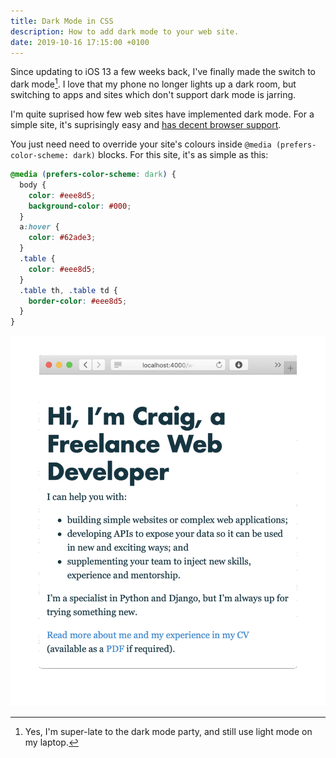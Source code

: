 ```yaml
---
title: Dark Mode in CSS
description: How to add dark mode to your web site.
date: 2019-10-16 17:15:00 +0100
---
```


Since updating to iOS 13 a few weeks back, I've finally made the switch to dark mode[^late-to-the-party]. I love that my phone no longer lights up a dark room, but switching to apps and sites which don't support dark mode is jarring.

I'm quite suprised how few web sites have implemented dark mode. For a simple site, it's suprisingly easy and [has decent browser support](https://caniuse.com/#search=prefers-color-scheme).

You just need need to override your site's colours inside `@media (prefers-color-scheme: dark)` blocks. For this site, it's as simple as this:

```css
@media (prefers-color-scheme: dark) {
  body {
    color: #eee8d5;
    background-color: #000;
  }
  a:hover {
    color: #62ade3;
  }
  .table {
    color: #eee8d5;
  }
  .table th, .table td {
    border-color: #eee8d5;
  }
}
```

![Animation switching between light and dark modes](/assets/dark-mode/dark-mode.gif)

[^late-to-the-party]: Yes, I'm super-late to the dark mode party, and still use light mode on my laptop.
